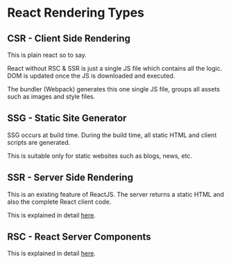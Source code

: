 # React Rendering Types

## CSR - Client Side Rendering

This is plain react so to say.

React without RSC & SSR is just a single JS file which contains all the logic.
DOM is updated once the JS is downloaded and executed.

The bundler (Webpack) generates this one single JS file, groups all assets such as images and style files.

## SSG - Static Site Generator

SSG occurs at build time. During the build time, all static HTML and client scripts are generated.

This is suitable only for static websites such as blogs, news, etc.

## SSR - Server Side Rendering

This is an existing feature of ReactJS. The server returns a static HTML and also the
complete React client code.

This is explained in detail [here](./server-side-rendering).

## RSC - React Server Components

This is explained in detail [here](./rsc).
